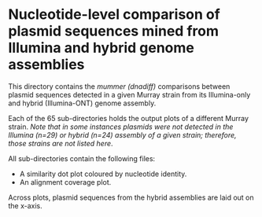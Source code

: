 # Nucleotide-level comparison of plasmid sequences mined from Illumina and hybrid genome assemblies
This directory contains the _mummer (dnadiff)_ comparisons between plasmid sequences detected in a given Murray strain from its Illumina-only and hybrid (Illumina-ONT) genome assembly. 

Each of the 65 sub-directories holds the output plots of a different Murray strain. _Note that in some instances plasmids were not detected in the Illumina (n=29) or hybrid (n=24) assembly of a given strain; therefore, those strains are not listed here_.

All sub-directories contain the following files:

- A similarity dot plot coloured by nucleotide identity.
- An alignment coverage plot.

Across plots, plasmid sequences from the hybrid assemblies are laid out on the x-axis.
